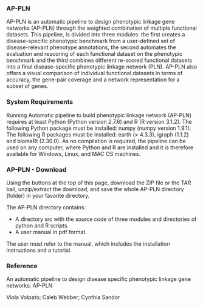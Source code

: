 ### AP-PLN

AP-PLN is an automatic pipeline to design phenotypic linkage gene networks (AP-PLN) through the weighted combination of multiple functional datasets. This pipeline, is divided into three modules: the first creates a disease-specific phenotypic benchmark from a user-defined set of disease-relevant phenotype annotations, the second automates the evaluation and rescoring of each functional dataset on the phenotypic benchmark and the third combines different re-scored functional datasets into a final disease-specific phenotypic linkage network (PLN). AP-PLN also offers a visual comparison of individual functional datasets in terms of accuracy, the gene-pair coverage and a network representation for a subset of genes.


### System Requirements

Running Automatic pipeline to build phenotypic linkage network (AP-PLN) requires at least Python (Python version 2.7.6) and R (R version 3.1.2). The following Python package must be installed: numpy (numpy version 1.9.1). The following R packages must be installed: earth (> 4.3.3), igraph (1.1.2) and biomaRt (2.30.0). As no compilation is required, the pipeline can be used on any computer, where Python and R are installed and it is therefore available for Windows, Linux, and MAC OS machines.

### AP-PLN - Download 

Using the buttons at the top of this page, download the ZIP file or the TAR ball, unzip/extract the download, and save the whole AP-PLN directory (folder) in your favorite directory.

The AP-PLN directory contains:
* A directory src with the source code of three modules and directories of python and R scripts. 
* A user manual in pdf format.  

The user must refer to the manual, which includes the installation instructions and a tutorial.

### Reference

An automatic pipeline to design disease specific phenotypic linkage gene networks: AP-PLN

Viola Volpato;  Caleb Webber; Cynthia Sandor

